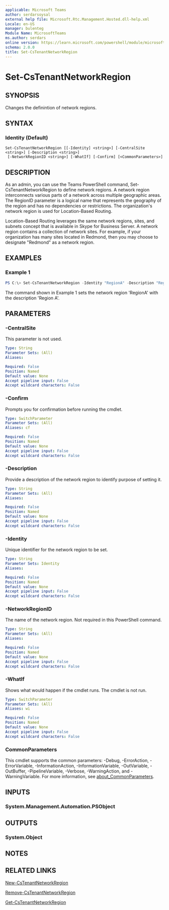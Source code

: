 ```yaml
---
applicable: Microsoft Teams
author: serdarsoysal
external help file: Microsoft.Rtc.Management.Hosted.dll-help.xml
Locale: en-US
manager: bulenteg
Module Name: MicrosoftTeams
ms.author: serdars
online version: https://learn.microsoft.com/powershell/module/microsoftteams/set-cstenantnetworkregion
schema: 2.0.0
title: Set-CsTenantNetworkRegion
---
```


# Set-CsTenantNetworkRegion

## SYNOPSIS
Changes the definintion of network regions.

## SYNTAX

### Identity (Default)
```
Set-CsTenantNetworkRegion [[-Identity] <string>] [-CentralSite <string>] [-Description <string>]
 [-NetworkRegionID <string>] [-WhatIf] [-Confirm] [<CommonParameters>]
```

## DESCRIPTION
As an admin, you can use the Teams PowerShell command, Set-CsTenantNetworkRegion to define network regions. A network region interconnects various parts of a network across multiple geographic areas. The RegionID parameter is a logical name that represents the geography of the region and has no dependencies or restrictions. The organization's network region is used for Location-Based Routing.

Location-Based Routing leverages the same network regions, sites, and subnets concept that is available in Skype for Business Server. A network region contains a collection of network sites. For example, if your organization has many sites located in Redmond, then you may choose to designate "Redmond" as a network region.

## EXAMPLES

### Example 1
```powershell
PS C:\> Set-CsTenantNetworkRegion -Identity "RegionA" -Description "Region A"
```

The command shown in Example 1 sets the network region 'RegionA' with the description 'Region A'.

## PARAMETERS

### -CentralSite
This parameter is not used.

```yaml
Type: String
Parameter Sets: (All)
Aliases:

Required: False
Position: Named
Default value: None
Accept pipeline input: False
Accept wildcard characters: False
```

### -Confirm
Prompts you for confirmation before running the cmdlet.

```yaml
Type: SwitchParameter
Parameter Sets: (All)
Aliases: cf

Required: False
Position: Named
Default value: None
Accept pipeline input: False
Accept wildcard characters: False
```

### -Description
Provide a description of the network region to identify purpose of setting it.

```yaml
Type: String
Parameter Sets: (All)
Aliases:

Required: False
Position: Named
Default value: None
Accept pipeline input: False
Accept wildcard characters: False
```

### -Identity
Unique identifier for the network region to be set.

```yaml
Type: String
Parameter Sets: Identity
Aliases:

Required: False
Position: Named
Default value: None
Accept pipeline input: False
Accept wildcard characters: False
```

### -NetworkRegionID
The name of the network region. Not required in this PowerShell command.

```yaml
Type: String
Parameter Sets: (All)
Aliases:

Required: False
Position: Named
Default value: None
Accept pipeline input: False
Accept wildcard characters: False
```

### -WhatIf
Shows what would happen if the cmdlet runs.
The cmdlet is not run.

```yaml
Type: SwitchParameter
Parameter Sets: (All)
Aliases: wi

Required: False
Position: Named
Default value: None
Accept pipeline input: False
Accept wildcard characters: False
```

### CommonParameters
This cmdlet supports the common parameters: -Debug, -ErrorAction, -ErrorVariable, -InformationAction, -InformationVariable, -OutVariable, -OutBuffer, -PipelineVariable, -Verbose, -WarningAction, and -WarningVariable. For more information, see [about_CommonParameters](https://go.microsoft.com/fwlink/?LinkID=113216).

## INPUTS

### System.Management.Automation.PSObject

## OUTPUTS

### System.Object

## NOTES

## RELATED LINKS
[New-CsTenantNetworkRegion](https://learn.microsoft.com/powershell/module/microsoftteams/new-cstenantnetworkregion)

[Remove-CsTenantNetworkRegion](https://learn.microsoft.com/powershell/module/microsoftteams/remove-cstenantnetworkregion)

[Get-CsTenantNetworkRegion](https://learn.microsoft.com/powershell/module/microsoftteams/get-cstenantnetworkregion)
